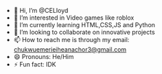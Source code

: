 - 👋 Hi, I’m @CELIoyd
- 👀 I’m interested in Video games like roblox
- 🌱 I’m currently learning HTML,CSS,JS and Python
- 💞️ I’m looking to collaborate on innovative projects
- 📫 How to reach me is through my email: chukwuemerieiheanachor3@gmail.com
- 😄 Pronouns: He/Him
- ⚡ Fun fact: IDK

<!---
CELIoyd/CELIoyd is a ✨ special ✨ repository because its `README.md` (this file) appears on your GitHub profile.
You can click the Preview link to take a look at your changes.
--->
